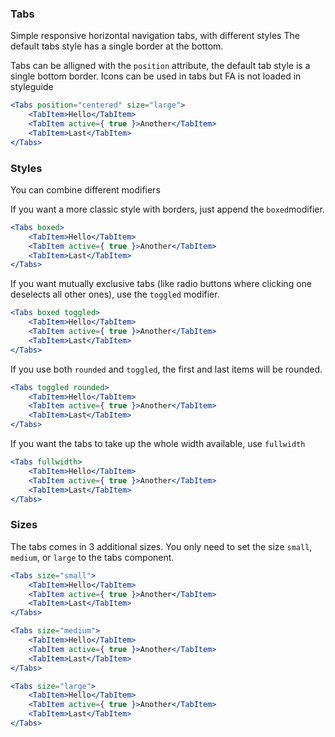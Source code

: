 ### Tabs
Simple responsive horizontal navigation tabs, with different styles
The default tabs style has a single border at the bottom.

Tabs can  be alligned with the ```position``` attribute, the default tab style is a single bottom border.
Icons can be used in tabs but FA is not loaded in styleguide

```jsx
<Tabs position="centered" size="large">
    <TabItem>Hello</TabItem>
    <TabItem active={ true }>Another</TabItem>
    <TabItem>Last</TabItem>
</Tabs>
```

### Styles #
You can combine different modifiers

If you want a more classic style with borders, just append the ```boxed```modifier.
```jsx
<Tabs boxed>
    <TabItem>Hello</TabItem>
    <TabItem active={ true }>Another</TabItem>
    <TabItem>Last</TabItem>
</Tabs>
```

If you want mutually exclusive tabs (like radio buttons where clicking one deselects all other ones), use the ```toggled``` modifier.
```jsx
<Tabs boxed toggled>
    <TabItem>Hello</TabItem>
    <TabItem active={ true }>Another</TabItem>
    <TabItem>Last</TabItem>
</Tabs>
```

If you use both ```rounded``` and ```toggled```, the first and last items will be rounded.
```jsx
<Tabs toggled rounded>
    <TabItem>Hello</TabItem>
    <TabItem active={ true }>Another</TabItem>
    <TabItem>Last</TabItem>
</Tabs>
```

If you want the tabs to take up the whole width available, use ```fullwidth```
```jsx
<Tabs fullwidth>
    <TabItem>Hello</TabItem>
    <TabItem active={ true }>Another</TabItem>
    <TabItem>Last</TabItem>
</Tabs>
```

### Sizes #
The tabs comes in 3 additional sizes.
You only need to set the size ```small```, ```medium```, or ```large``` to the tabs component.

```jsx
<Tabs size="small">
    <TabItem>Hello</TabItem>
    <TabItem active={ true }>Another</TabItem>
    <TabItem>Last</TabItem>
</Tabs>
```

```jsx
<Tabs size="medium">
    <TabItem>Hello</TabItem>
    <TabItem active={ true }>Another</TabItem>
    <TabItem>Last</TabItem>
</Tabs>
```

```jsx
<Tabs size="large">
    <TabItem>Hello</TabItem>
    <TabItem active={ true }>Another</TabItem>
    <TabItem>Last</TabItem>
</Tabs>
```